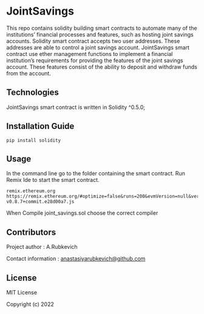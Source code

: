 # JointSavings 

This repo contains solidity building smart contracts to automate many of the institutions’ financial processes and features, such as hosting joint savings accounts. Solidity smart contract accepts two user addresses. These addresses are able to control a joint savings account. JointSavings smart contract use ether management functions to implement a financial institution’s requirements for providing the features of the joint savings account. These features consist of the ability to deposit and withdraw funds from the account.

## Technologies

JointSavings smart contract is written in Solidity ^0.5.0;

## Installation Guide

    pip install solidity

## Usage

In the command line go to the folder containing the smart contract. Run Remix Ide to start the smart contract.

    remix.ethereum.org
    https://remix.ethereum.org/#optimize=false&runs=200&evmVersion=null&version=soljson-v0.8.7+commit.e28d00a7.js

When Compile joint_savings.sol choose the correct compiler 

## Contributors

Project author : A.Rubkevich

Contact information : anastasiyarubkevich@github.com

## License

MIT License

Copyright (c) 2022